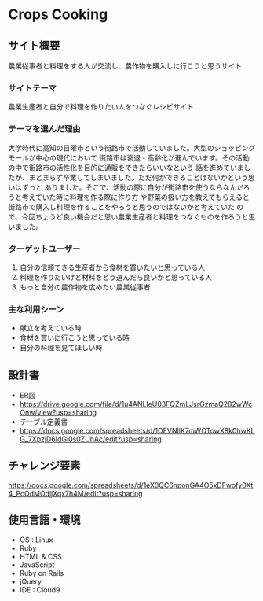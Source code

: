 # Crops Cooking

## サイト概要
農業従事者と料理をする人が交流し、農作物を購入しに行こうと思うサイト

### サイトテーマ
農業生産者と自分で料理を作りたい人をつなぐレシピサイト

### テーマを選んだ理由
大学時代に高知の日曜市という街路市で活動していました。大型のショッピングモールが中心の現代において
街路市は衰退・高齢化が進んでいます。その活動の中で街路市の活性化を目的に通販をできたらいいなという
話を進めていましたが、まとまらず卒業してしまいました。ただ何かできることはないかという思いはずっと
ありました。そこで、活動の際に自分が街路市を使うならなんだろうと考えていた時に料理を作る際に作り方
や野菜の扱い方を教えてもらえると街路市で購入し料理を作ることをやろうと思うのではないかと考えていた
ので、今回ちょうど良い機会だと思い農業生産者と料理をつなぐものを作ろうと思いました。

### ターゲットユーザー
1. 自分の信頼できる生産者から食材を買いたいと思っている人
2. 料理を作りたいけど材料をどう選んだら良いかと思っている人
3. もっと自分の農作物を広めたい農業従事者

### 主な利用シーン
- 献立を考えている時
- 食材を買いに行こうと思っている時
- 自分の料理を見てほしい時

## 設計書
- ER図
- https://drive.google.com/file/d/1u4ANLleU03FQZmLJsrGzmaQ282wWcOnw/view?usp=sharing
- テーブル定義書
- https://docs.google.com/spreadsheets/d/1OFVNIlK7mWOTowX8k0hwKLG_7XpzjD6IdGi0s0ZUhAc/edit?usp=sharing

## チャレンジ要素
https://docs.google.com/spreadsheets/d/1eX0QC6nponGA4O5xDFwofy0Xt4_PcOdMOdjjXqx7h4M/edit?usp=sharing

## 使用言語・環境
- OS : Linux
- Ruby
- HTML & CSS
- JavaScript
- Ruby on Rails
- jQuery
- IDE : Cloud9
